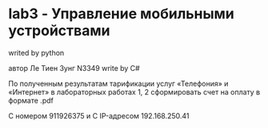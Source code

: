 # lab3 - Управление мобильными устройствами
writed by python 

автор Ле Тиен Зунг N3349 write by C#

По полученным результатам тарификации услуг «Телефония» и «Интернет» в лабораторных работах 1, 2 сформировать счет на оплату в формате .pdf

C номером 911926375 и C IP-адресом 192.168.250.41 
